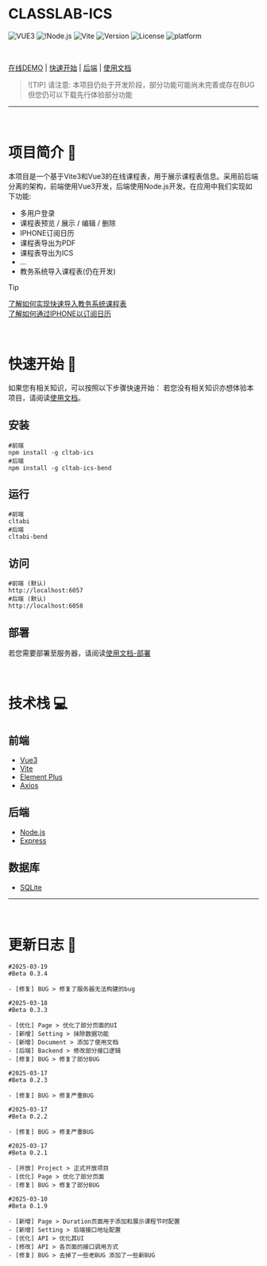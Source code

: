 # CLASSLAB-ICS

![VUE3](https://img.shields.io/badge/Vue3-4FC08D?logo=vue.js&logoColor=white) ![!Node.js](https://img.shields.io/badge/Node.js-43853D?logo=Node.js) ![Vite](https://img.shields.io/badge/Vite-646CFF?logo=vite&logoColor=white) ![Version](https://img.shields.io/github/package-json/v/ZhonFortune/classtab-ics) ![License](https://img.shields.io/github/license/ZhonFortune/classtab-ics) ![platform](https://img.shields.io/badge/Platform-Web-01D7E2)

<br>

[在线DEMO](/) | [快速开始](#quick-start) | [后端](https://github.com/ZhonFortune/classtab-ics-backend) | [使用文档](https://zhonfortune.github.io/classtab-ics/#/)

>![TIP]
>请注意: 本项目仍处于开发阶段，部分功能可能尚未完善或存在BUG
>但您仍可以下载先行体验部分功能

---

<br>

# 项目简介 :page_with_curl:
本项目是一个基于Vite3和Vue3的在线课程表，用于展示课程表信息。采用前后端分离的架构，前端使用Vue3开发，后端使用Node.js开发。在应用中我们实现如下功能:

- 多用户登录
- 课程表预览 / 展示 / 编辑 / 删除
- IPHONE订阅日历
- 课程表导出为PDF
- 课程表导出为ICS
- ...
- 教务系统导入课程表(仍在开发)

> [!TIP]
> [了解如何实现快速导入教务系统课程表](/)<br>
> [了解如何通过IPHONE以订阅日历](/)

<br>

# 快速开始 :rocket: <a id="quick-start"></a>

如果您有相关知识，可以按照以下步骤快速开始：
若您没有相关知识亦想体验本项目，请阅读[使用文档](https://zhonfortune.github.io/classtab-ics/#/)。
## 安装

```shell
#前端
npm install -g cltab-ics
#后端
npm install -g cltab-ics-bend
```

## 运行

```shell
#前端
cltabi
#后端
cltabi-bend
```

## 访问

```shell
#前端 (默认)
http://localhost:6057
#后端 (默认)
http://localhost:6058
```

## 部署

若您需要部署至服务器，请阅读[使用文档-部署](https://zhonfortune.github.io/classtab-ics/#/deploy)

<br>

# 技术栈 :computer:

## 前端

- [Vue3](https://v3.cn.vuejs.org/)
- [Vite](https://vitejs.dev/)
- [Element Plus](https://element-plus.org/)
- [Axios](https://axios-http.com/)

## 后端

- [Node.js](https://nodejs.org/zh-cn/)
- [Express](https://expressjs.com/)

## 数据库

- [SQLite](https://www.sqlite.org/index.html)

---

<br>

# 更新日志 :bookmark_tabs:

```shell
#2025-03-19
#Beta 0.3.4

- [修复] BUG > 修复了服务器无法构建的bug

#2025-03-18
#Beta 0.3.3

- [优化] Page > 优化了部分页面的UI
- [新增] Setting > 抹除数据功能
- [新增] Document > 添加了使用文档
- [后端] Backend > 修改部分接口逻辑
- [修复] BUG > 修复了部分BUG

#2025-03-17
#Beta 0.2.3

- [修复] BUG > 修复严重BUG

#2025-03-17
#Beta 0.2.2

- [修复] BUG > 修复严重BUG

#2025-03-17
#Beta 0.2.1

- [开放] Project > 正式开放项目
- [优化] Page > 优化了部分页面
- [修复] BUG > 修复了部分BUG

#2025-03-10
#Beta 0.1.9

- [新增] Page > Duration页面用于添加和展示课程节时配置
- [新增] Setting > 后端接口地址配置
- [优化] API > 优化其UI
- [修改] API > 各页面的接口调用方式
- [修复] BUG > 去掉了一些老BUG 添加了一些新BUG
```
